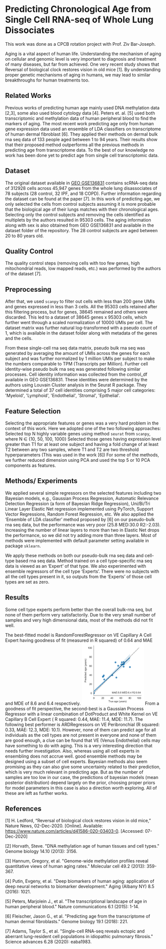 # Predicting Chronological Age from Single Cell RNA-seq of Whole Lung Dissociates

This work was done as a CPCB rotation project with Prof. Ziv Bar-Joseph.  

Aging is a vital aspect of human life. Understanding the mechanism of aging on cellular and genomic level is very important to diagnosis and treatment of many diseases, but far from achieved. One very recent study shows that Reversal of biological clock restores vision in old mice [1]. By understanding proper genetic mechanisms of aging in humans, we may lead to similar breakthroughs for human treatments too. 

## Related Works 

Previous works of predicting human age mainly used DNA methylation data [2,3], some also used blood cytology data [4]. Peters et. al. [5] used both transcriptomic and methylation data of human peripheral blood to find the markers of aging. The most recent work predicting age only from human gene expression data used an ensemble of LDA classifiers on transcriptome of human dermal fibroblast [6]. They applied their methods on  dermal bulk rna seq data of 133 people aged between 1 to 94 years. Their results show that their proposed method outperforms all the previous methods in predicting age from transcriptome data. To the best of our knowledge no work has been done yet to predict age from single cell transcriptomic data. 
  
## Dataset

The original dataset available in [GEO GSE136831](https://www.ncbi.nlm.nih.gov/geo/query/acc.cgi?acc=GSE136831) contains scRNA-seq data of 312928 cells across 45,947 genes from the whole lung disassociates of 78 subjects (28 control, 32 IPF, and 18 COPD). Further information regarding the dataset can be found at the paper [7].  In this work of predicting age, we only selected the cells from control subjects assuming it is more probable that the biological age of their lungs matches with their chronological ages. Selecting only the control subjects and removing the cells identified as multiplets by the authors resulted in 95303 cells. The aging information along with sex is also obtained from GEO GSE136831 and available in the dataset folder of the repository. The 28 control subjects are aged between 20 to 80 years old.

## Quality Control

The quality control steps (removing cells with too few genes, high mitochondrial reads, low mapped reads, etc.) was performed by the authors of the dataset [7].

## Preprocessing

After that, we used `scanpy` to filter out cells with less than 200 gene UMIs and genes expressed in less than 3 cells. All the 95303 cells retained after this filtering process, but for genes, 38645 remained and others were discarded. This led to a dataset of 38645 genes x 95303 cells, which further went through a scaled normalization of 10000 UMIs per cell. The dataset matrix was further natural log-transformed with a pseudo count of 1, which is available in the dataset folder along with metadata of the genes and the cells.  

From these single-cell rna seq data matrix, pseudo bulk rna seq was generated by averaging the amount of UMIs across the genes for each subject and was further normalized by 1 million UMIs per subject to make the numbers comparable to TPM (Transcripts per Million). Further cell identity-wise pseudo bulk rna seq was generated following similar processes. Cell identity information was collected from the control_df available in GEO GSE136831. These identities were determined by the authors using Louvain Cluster analysis in the Seurat R package. They determined a total of 37 cell identities comprising 5 major cell categories: 'Myeloid', 'Lymphoid', 'Endothelial', 'Stromal', 'Epithelial'.

 
## Feature Selection 

Selecting the appropriate features or genes was a very hard problem in the context of this work. Here we adopted one of the two following approaches: 
Selected top N highly variable genes using method `seurat` from `scanpy`, where N $\in$ {10, 50, 100, 1000}
Selected those genes having expression level greater than T1 for at least one subject and having a fold change of at least T2 between any two samples, where T1 and T2 are two threshold hyperparameters (This was used in the work [6]) 
For some of the methods, we further reduced dimension using PCA and used the top 5 or 10 PCA components as features. 

## Methods/ Experiments

We applied several simple regressors on the selected features including two Bayesian models, e.g., Gaussian Process Regression, Automatic Relevance Detection Regression (a form of Bayesian Ridge Regression), Uni/Bi/Tri Linear Layer Elastic Net regression implemented using PyTorch, Support Vector Regressions, Random Forest Regression, etc. We also applied the ‘Ensemble of LDA classifier’ method proposed by [6] on our pseudo-bulk rna seq data, but the performance was very poor (25.8 MED:30.0 R2:-2.03). Increasing the number of linear layers to more than two in Elastic Net drops the performance, so we did not try adding more than three layers. Most of methods were implemented with default parameter setting available in package `sklearn`.

We apply these methods on both our pseudo-bulk rna seq data and cell-type based rna seq data. Method trained on a cell type-specific rna seq data is viewed as an ‘Expert’ of that type. We also experimented with ensemble regressors of the cell type ‘Experts’. There were no subjects with all the cell types present in it, so outputs from the ‘Experts’ of those cell types are set as zero. 

## Results

Some cell type experts perform better than the overall bulk-rna seq, but none of them perform very satisfactorily. Due to the very small number of samples and very high dimensional data, most of the methods did not fit well. 

The best-fitted model is RandomForestRegressor on VE Capillary A Cell Expert having goodness of fit (measured in R squared) of 0.64 and MAE and MDE of 8.6 and 6.4 respectively. <img src="/best_results/fig_plot_predictions_VE_Capillary_ARandomForestRegressor.png" title="Best Predictor" height="200" width="200"> From a goodness of fit perspective, the second-best is a Gaussian Process Regressor with a linear combination of DotProduct and White Kernel on VE Capillary B Cell Expert ( R squared: 0.44, MAE: 11.4, MDE: 11.7). The following best performer is ARDRegressors on VE Peribronchial (R squared: 0.33, MAE: 12.3, MDE: 10.1). However, none of them can predict age for all individuals as the cell types are not present in everyone and none of them are good enough, a clue can be found that VE (Venus Endothelial) cells may have something to do with aging. This is a very interesting direction that needs further investigation. Also, whereas using all cell experts in ensembling does not accrue well. good ensemble methods may be designed using a subset of cell experts. Bayesian methods also seem promising as they can also give some uncertainty related to their prediction, which is very much relevant in predicting age. But as the number of samples are too low in our case, the predictions of bayesian models (mean posterior distribution) depend largely on the prior, choosing proper priors for model parameters in this case is also a direction worth exploring. All of these are left as further works.

## References 

[1] H. Ledford, “Reversal of biological clock restores vision in old mice,” Nature News, 02-Dec-2020. [Online]. Available: https://www.nature.com/articles/d41586-020-03403-0. [Accessed: 07-Dec-2020] 

[2] Horvath, Steve. "DNA methylation age of human tissues and cell types." Genome biology 14.10 (2013): 3156.

[3] Hannum, Gregory, et al. "Genome-wide methylation profiles reveal quantitative views of human aging rates." Molecular cell 49.2 (2013): 359-367.

[4] Putin, Evgeny, et al. "Deep biomarkers of human aging: application of deep neural networks to biomarker development." Aging (Albany NY) 8.5 (2016): 1021.

[5] Peters, Marjolein J., et al. "The transcriptional landscape of age in human peripheral blood." Nature communications 6.1 (2015): 1-14.

[6] Fleischer, Jason G., et al. "Predicting age from the transcriptome of human dermal fibroblasts." Genome biology 19.1 (2018): 221.

[7] Adams, Taylor S., et al. "Single-cell RNA-seq reveals ectopic and aberrant lung-resident cell populations in idiopathic pulmonary fibrosis." Science advances 6.28 (2020): eaba1983.




